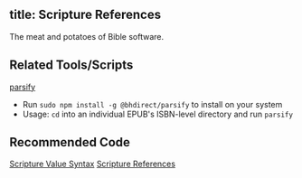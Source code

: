 title: Scripture References
---

The meat and potatoes of Bible software.

## Related Tools/Scripts

[parsify](https://github.com/bhdirect-ebooks/parsify)

* Run `sudo npm install -g @bhdirect/parsify` to install on your system
* Usage: `cd` into an individual EPUB's ISBN-level directory and run `parsify`

## Recommended Code

[Scripture Value Syntax](../code/data_types.html#Scripture-Value-Syntax-OSIS)
[Scripture References](../code/data_types.html#Scripture-References)